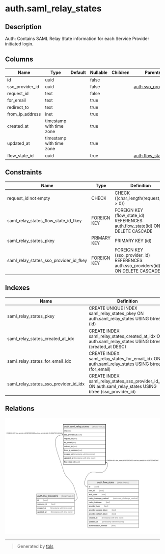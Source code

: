 # auth.saml_relay_states

## Description

Auth: Contains SAML Relay State information for each Service Provider initiated login.

## Columns

| Name | Type | Default | Nullable | Children | Parents | Comment |
| ---- | ---- | ------- | -------- | -------- | ------- | ------- |
| id | uuid |  | false |  |  |  |
| sso_provider_id | uuid |  | false |  | [auth.sso_providers](auth.sso_providers.md) |  |
| request_id | text |  | false |  |  |  |
| for_email | text |  | true |  |  |  |
| redirect_to | text |  | true |  |  |  |
| from_ip_address | inet |  | true |  |  |  |
| created_at | timestamp with time zone |  | true |  |  |  |
| updated_at | timestamp with time zone |  | true |  |  |  |
| flow_state_id | uuid |  | true |  | [auth.flow_state](auth.flow_state.md) |  |

## Constraints

| Name | Type | Definition |
| ---- | ---- | ---------- |
| request_id not empty | CHECK | CHECK ((char_length(request_id) > 0)) |
| saml_relay_states_flow_state_id_fkey | FOREIGN KEY | FOREIGN KEY (flow_state_id) REFERENCES auth.flow_state(id) ON DELETE CASCADE |
| saml_relay_states_pkey | PRIMARY KEY | PRIMARY KEY (id) |
| saml_relay_states_sso_provider_id_fkey | FOREIGN KEY | FOREIGN KEY (sso_provider_id) REFERENCES auth.sso_providers(id) ON DELETE CASCADE |

## Indexes

| Name | Definition |
| ---- | ---------- |
| saml_relay_states_pkey | CREATE UNIQUE INDEX saml_relay_states_pkey ON auth.saml_relay_states USING btree (id) |
| saml_relay_states_created_at_idx | CREATE INDEX saml_relay_states_created_at_idx ON auth.saml_relay_states USING btree (created_at DESC) |
| saml_relay_states_for_email_idx | CREATE INDEX saml_relay_states_for_email_idx ON auth.saml_relay_states USING btree (for_email) |
| saml_relay_states_sso_provider_id_idx | CREATE INDEX saml_relay_states_sso_provider_id_idx ON auth.saml_relay_states USING btree (sso_provider_id) |

## Relations

![er](auth.saml_relay_states.svg)

---

> Generated by [tbls](https://github.com/k1LoW/tbls)
